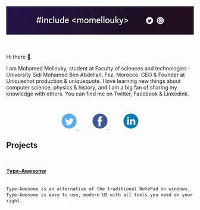 <br>
<br>

<img src ="img\header\header.jpg">

<br>
<br>
<br>

Hi there 👋.

I am Mohamed Mellouky, student at Faculty of sciences and technologies - University Sidi Mohamed Ben Abdellah, Fez, Morocco. CEO & Founder at Uniqueshot production & uniquequote. I love learning new things about computer science, physics & history, and I am a big fan of sharing my knowledge with others. You can find me on Twitter, Facebook & Linkedink.

<br>
<p align = center>
    <a href ="https://twitter.com/MohamedMellouky">
    <img width = 40 src ="img\social media\Twitter.svg"> 
    </a>
    &nbsp &nbsp &nbsp &nbsp &nbsp
    <a href = "https://www.facebook.com/M.Mellouky/">
    <img width = 40 src ="img\social media\facebook.svg">
    </a>
    &nbsp &nbsp &nbsp &nbsp &nbsp
    <a href = "https://www.linkedin.com/in/mohamed-mellouky-3484801bb/">
    <img width = 40 src ="img\social media\Linkedin.svg">
    </a>
</p>

## **Projects**
<br>

**[Type-Awesome](https://github.com/Momellouky/Type-Awsome
"Type-Awsome")**
<br>
<br>
```
Type-Awesome is an alternative of the traditional NotePad on windows. Type-Awesome is easy to use, modern UI with all tools you need on your right. 

```








